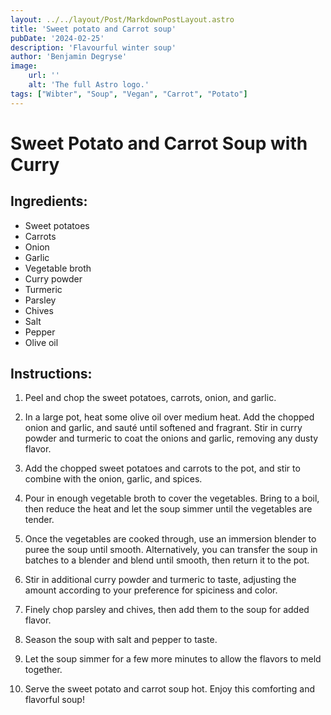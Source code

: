 ```yaml
---
layout: ../../layout/Post/MarkdownPostLayout.astro
title: 'Sweet potato and Carrot soup'
pubDate: '2024-02-25'
description: 'Flavourful winter soup'
author: 'Benjamin Degryse'
image:
    url: ''
    alt: 'The full Astro logo.'
tags: ["Wibter", "Soup", "Vegan", "Carrot", "Potato"]
---
```




# Sweet Potato and Carrot Soup with Curry

## Ingredients:
- Sweet potatoes
- Carrots
- Onion
- Garlic
- Vegetable broth
- Curry powder
- Turmeric
- Parsley
- Chives
- Salt
- Pepper
- Olive oil

## Instructions:

1. Peel and chop the sweet potatoes, carrots, onion, and garlic.

2. In a large pot, heat some olive oil over medium heat. Add the chopped onion and garlic, and sauté until softened and fragrant. Stir in curry powder and turmeric to coat the onions and garlic, removing any dusty flavor.

3. Add the chopped sweet potatoes and carrots to the pot, and stir to combine with the onion, garlic, and spices.

4. Pour in enough vegetable broth to cover the vegetables. Bring to a boil, then reduce the heat and let the soup simmer until the vegetables are tender.

5. Once the vegetables are cooked through, use an immersion blender to puree the soup until smooth. Alternatively, you can transfer the soup in batches to a blender and blend until smooth, then return it to the pot.

6. Stir in additional curry powder and turmeric to taste, adjusting the amount according to your preference for spiciness and color.

7. Finely chop parsley and chives, then add them to the soup for added flavor.

8. Season the soup with salt and pepper to taste.

9. Let the soup simmer for a few more minutes to allow the flavors to meld together.

10. Serve the sweet potato and carrot soup hot. Enjoy this comforting and flavorful soup!